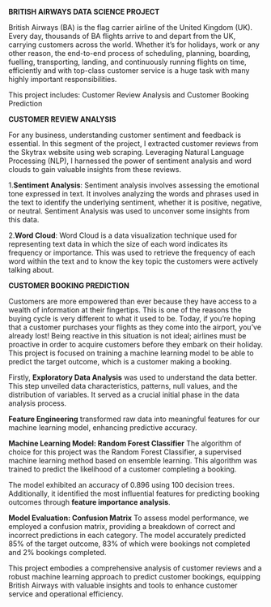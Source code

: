 **BRITISH AIRWAYS DATA SCIENCE PROJECT**

British Airways (BA) is the flag carrier airline of the United Kingdom (UK). Every day, thousands of BA flights arrive to and depart from the UK, carrying customers across the world. Whether it’s for holidays, work or any other reason, the end-to-end process of scheduling, planning, boarding, fuelling, transporting, landing, and continuously running flights on time, efficiently and with top-class customer service is a huge task with many highly important responsibilities.

This project includes:
Customer Review Analysis and 
Customer Booking Prediction


**CUSTOMER REVIEW ANALYSIS**

For any business, understanding customer sentiment and feedback is essential. In this segment of the project, I extracted customer reviews from the Skytrax website using web scraping. Leveraging Natural Language Processing (NLP), I harnessed the power of sentiment analysis and word clouds to gain valuable insights from these reviews.

1.**Sentiment Analysis**: Sentiment analysis involves assessing the emotional tone expressed in text. It involves analyzing the words and phrases used in the text to identify the underlying sentiment, whether it is positive, negative, or neutral. Sentiment Analysis was used to unconver some insights from this data.
   
2.**Word Cloud**: Word Cloud is a data visualization technique used for representing text data in which the size of each word indicates its frequency or importance. This was used to retrieve the frequency of each word within the text and to know the key topic the customers were actively talking about.

**CUSTOMER BOOKING PREDICTION**

Customers are more empowered than ever because they have access to a wealth of information at their fingertips. This is one of the reasons the buying cycle is very different to what it used to be. Today, if you’re hoping that a customer purchases your flights as they come into the airport, you’ve already lost! Being reactive in this situation is not ideal; airlines must be proactive in order to acquire customers before they embark on their holiday. This project is focused on training a machine learning model to be able to predict the target outcome, which is a customer making a booking.

Firstly, **Exploratory Data Analysis** was used to understand the data better. This step unveiled data characteristics, patterns, null values, and the distribution of variables. It served as a crucial initial phase in the data analysis process.

**Feature Engineering** transformed raw data into meaningful features for our machine learning model, enhancing predictive accuracy. 

**Machine Learning Model: Random Forest Classifier** The algorithm of choice for this project was the Random Forest Classifier, a supervised machine learning method based on ensemble learning. This algorithm was trained to predict the likelihood of a customer completing a booking.

The model exhibited an accuracy of 0.896 using 100 decision trees. Additionally, it identified the most influential features for predicting booking outcomes through **feature importance analysis**. 

**Model Evaluation: Confusion Matrix** To assess model performance, we employed a confusion matrix, providing a breakdown of correct and incorrect predictions in each category. The model accurately predicted 85% of the target outcome, 83% of which were bookings not completed and 2% bookings completed.

This project embodies a comprehensive analysis of customer reviews and a robust machine learning approach to predict customer bookings, equipping British Airways with valuable insights and tools to enhance customer service and operational efficiency.











